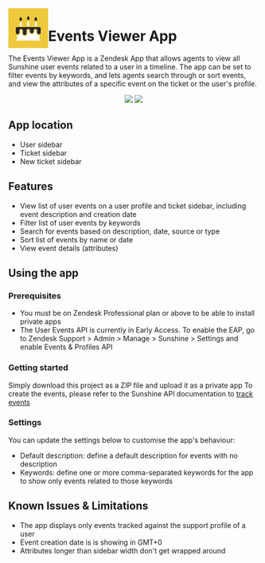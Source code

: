 <img src="./assets/logo.png" align="left" title="CTI app logo" alt="App Logo" width="80px" height="80px">

# Events Viewer App

The Events Viewer App is a Zendesk App that allows agents to view all Sunshine user events related to a user in a timeline. The app can be set to filter events by keywords, and lets agents search through or sort events, and view the attributes of a specific event on the ticket or the user's profile.


<p align="center">
    <img src="https://cl.ly/e39dfbb6661a/Screen%252520Recording%2525202019-06-26%252520at%25252009.58%252520am.gif" width="600px">
    <img src="https://cl.ly/96e1d10c305b/download/Screen%252520Recording%2525202019-06-26%252520at%25252009.59%252520am.gif" width="250px">
</p>

## App location

* User sidebar
* Ticket sidebar
* New ticket sidebar

## Features

* View list of user events on a user profile and ticket sidebar, including event description and creation date
* Filter list of user events by keywords
* Search for events based on description, date, source or type
* Sort list of events by name or date
* View event details (attributes)

## Using the app

### Prerequisites

* You must be on Zendesk Professional plan or above to be able to install private apps
* The User Events API is currently in Early Access. To enable the EAP, go to Zendesk Support > Admin > Manage > Sunshine > Settings and enable Events & Profiles API

### Getting started

Simply download this project as a ZIP file and upload it as a private app
To create the events, please refer to the Sunshine API documentation to [track events](https://developer.zendesk.com/rest_api/docs/sunshine/events#track-event)

### Settings
You can update the settings below to customise the app's behaviour: 

* Default description: define a default description for events with no description
* Keywords: define one or more comma-separated keywords for the app to show only events related to those keywords

## Known Issues & Limitations

* The app displays only events tracked against the support profile of a user
* Event creation date is is showing in GMT+0
* Attributes longer than sidebar width don't get wrapped around
